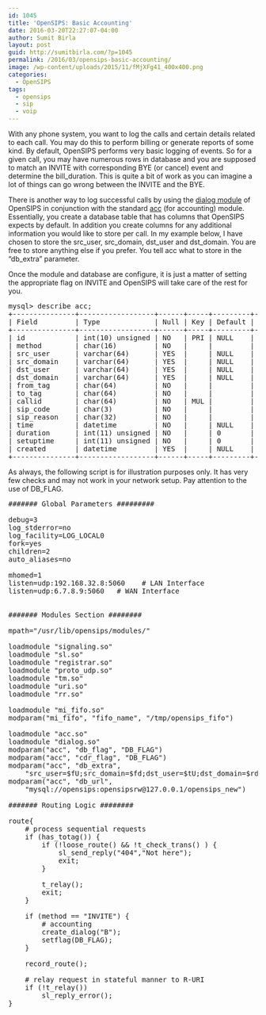 ```yaml
---
id: 1045
title: 'OpenSIPS: Basic Accounting'
date: 2016-03-20T22:27:07-04:00
author: Sumit Birla
layout: post
guid: http://sumitbirla.com/?p=1045
permalink: /2016/03/opensips-basic-accounting/
image: /wp-content/uploads/2015/11/fMjXFg41_400x400.png
categories:
  - OpenSIPS
tags:
  - opensips
  - sip
  - voip
---
```

With any phone system, you want to log the calls and certain details related to each call. You may do this to perform billing or generate reports of some kind. By default, OpenSIPS performs very basic logging of events. So for a given call, you may have numerous rows in database and you are supposed to match an INVITE with corresponding BYE (or cancel) event and determine the bill_duration. This is quite a bit of work as you can imagine a lot of things can go wrong between the INVITE and the BYE.

There is another way to log successful calls by using the [dialog module](http://www.opensips.org/html/docs/modules/2.1.x/dialog) of OpenSIPS in conjunction with the standard [acc](http://www.opensips.org/html/docs/modules/2.1.x/acc) (for accounting) module. Essentially, you create a database table that has columns that OpenSIPS expects by default. In addition you create columns for any additional information you would like to store per call. In my example below, I have chosen to store the src\_user, src\_domain, dst\_user and dst\_domain. You are free to store anything else if you prefer. You tell acc what to store in the &#8220;db_extra&#8221; parameter.

Once the module and database are configure, it is just a matter of setting the appropriate flag on INVITE and OpenSIPS will take care of the rest for you.

<pre>mysql&gt; describe acc;
+---------------+------------------+------+-----+---------+----------------+
| Field         | Type             | Null | Key | Default | Extra          |
+---------------+------------------+------+-----+---------+----------------+
| id            | int(10) unsigned | NO   | PRI | NULL    | auto_increment |
| method        | char(16)         | NO   |     |         |                |
| src_user      | varchar(64)      | YES  |     | NULL    |                |
| src_domain    | varchar(64)      | YES  |     | NULL    |                |
| dst_user      | varchar(64)      | YES  |     | NULL    |                |
| dst_domain    | varchar(64)      | YES  |     | NULL    |                |
| from_tag      | char(64)         | NO   |     |         |                |
| to_tag        | char(64)         | NO   |     |         |                |
| callid        | char(64)         | NO   | MUL |         |                |
| sip_code      | char(3)          | NO   |     |         |                |
| sip_reason    | char(32)         | NO   |     |         |                |
| time          | datetime         | NO   |     | NULL    |                |
| duration      | int(11) unsigned | NO   |     | 0       |                |
| setuptime     | int(11) unsigned | NO   |     | 0       |                |
| created       | datetime         | YES  |     | NULL    |                |
+---------------+------------------+------+-----+---------+----------------+
</pre>

As always, the following script is for illustration purposes only. It has very few checks and may not work in your network setup. Pay attention to the use of DB_FLAG.

<pre class="brush: cpp; title: ; notranslate" title="">####### Global Parameters #########

debug=3
log_stderror=no
log_facility=LOG_LOCAL0
fork=yes
children=2
auto_aliases=no

mhomed=1
listen=udp:192.168.32.8:5060    # LAN Interface
listen=udp:6.7.8.9:5060   # WAN Interface


####### Modules Section ########

mpath="/usr/lib/opensips/modules/"

loadmodule "signaling.so"
loadmodule "sl.so"
loadmodule "registrar.so"
loadmodule "proto_udp.so"
loadmodule "tm.so"
loadmodule "uri.so"
loadmodule "rr.so"

loadmodule "mi_fifo.so"
modparam("mi_fifo", "fifo_name", "/tmp/opensips_fifo")

loadmodule "acc.so"
loadmodule "dialog.so"
modparam("acc", "db_flag", "DB_FLAG")
modparam("acc", "cdr_flag", "DB_FLAG")
modparam("acc", "db_extra",
    "src_user=$fU;src_domain=$fd;dst_user=$tU;dst_domain=$rd")
modparam("acc", "db_url",
    "mysql://opensips:opensipsrw@127.0.0.1/opensips_new")

####### Routing Logic ########

route{
    # process sequential requests
    if (has_totag()) {
        if (!loose_route() && !t_check_trans() ) {
            sl_send_reply("404","Not here");
            exit;
        }

        t_relay();
        exit;
    }

    if (method == "INVITE") {
        # accounting
        create_dialog("B");
        setflag(DB_FLAG);    
    }

    record_route();

    # relay request in stateful manner to R-URI
    if (!t_relay())
        sl_reply_error();
}
</pre>